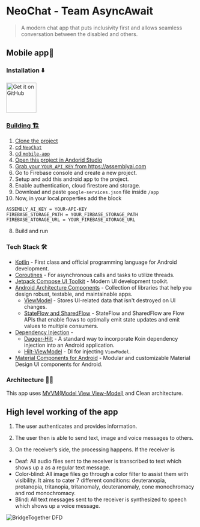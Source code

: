 # NeoChat - Team AsyncAwait
>A modern chat app that puts inclusivity first and allows seamless conversation between the disabled and others.

## Mobile app📱

### Installation ⬇️
<a href="https://github.com/ani1609/NeoChat/releases/download/v1.0.0/neo-chat.apk"><img alt="Get it on GitHub" src="https://user-images.githubusercontent.com/69304392/148696068-0cfea65d-b18f-4685-82b5-329a330b1c0d.png" height=80px />

### Building 🏗️

1. Clone the project
2. cd `NeoChat`
3. cd `mobile-app`
4. Open this project in Andorid Studio
5. Grab your ```YOUR_API_KEY``` from https://assemblyai.com
6. Go to Firebase console and create a new project.
7. Setup and add this android app to the project.
8. Enable authentication, cloud firestore and storage.
9. Download and paste `google-services.json` file inside `/app`
10. Now, in your local.properties add the block
```
ASSEMBLY_AI_KEY = YOUR-API-KEY
FIREBASE_STORAGE_PATH = YOUR_FIRBASE_STORAGE_PATH
FIREBASE_ATORAGE_URL = YOUR_FIREBASE_ATORAGE_URL
```
8. Build and run

### Tech Stack 🛠

- [Kotlin](https://kotlinlang.org/) - First class and official programming language for Android development.
- [Coroutines](https://kotlinlang.org/docs/reference/coroutines-overview.html) - For asynchronous calls and tasks to utilize threads.
- [Jetpack Compose UI Toolkit](https://developer.android.com/jetpack/compose) - Modern UI development toolkit.
- [Android Architecture Components](https://developer.android.com/topic/libraries/architecture) - Collection of libraries that help you design robust, testable, and maintainable apps.
  - [ViewModel](https://developer.android.com/topic/libraries/architecture/viewmodel) - Stores UI-related data that isn't destroyed on UI changes.
  - [StateFlow and SharedFlow](https://developer.android.com/kotlin/flow/stateflow-and-sharedflow#:~:text=StateFlow%20is%20a%20state%2Dholder,property%20of%20the%20MutableStateFlow%20class.) - StateFlow and SharedFlow are Flow APIs that enable flows to optimally emit state updates and emit values to multiple consumers.
- [Dependency Injection](https://developer.android.com/training/dependency-injection) -
    - [Dagger-Hilt](https://dagger.dev/hilt/) - A standard way to incorporate Koin dependency injection into an Android application.
    - [Hilt-ViewModel](https://dagger.dev/hilt/view-model) - DI for injecting ```ViewModel```. 
- [Material Components for Android](https://github.com/material-components/material-components-android) - Modular and customizable Material Design UI components for Android.

### Architecture 👷‍♂️
This app uses [MVVM(Model View View-Model)](https://developer.android.com/topic/architecture#recommended-app-arch)  and Clean architecture.


## High level working of the app

1. The user authenticates and provides information.

2. The user then is able to send text, image and voice messages to others.

3. On the receiver’s side, the processing happens. If the receiver is
- Deaf: All audio files sent to the receiver is transcribed to text
which shows up a as a regular text message.
- Color-blind: All image files go through a color filter to assist
them with visibility. It aims to cater 7 different conditions:
deuteranopia, protanopia, tritanopia, tritanomaly,
deuteranomaly, cone monochromacy and rod
monochromacy.
- Blind: All text messages sent to the receiver is synthesized to
speech which shows up a voice message.

![BridgeTogether DFD](https://github.com/ani1609/NeoChat/assets/124783808/84ab96b1-841d-4efc-b87e-5dc5c20e535b)
